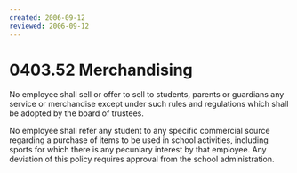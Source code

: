 ```yaml
---
created: 2006-09-12
reviewed: 2006-09-12
---
```


# 0403.52 Merchandising

No employee shall sell or offer to sell to students, parents or guardians any service or merchandise except under
such rules and regulations which shall be adopted by the board of trustees.

No employee shall refer any student to any specific commercial source regarding a purchase of items to be used in
school activities, including sports for which there is any pecuniary interest by that employee. Any deviation of this
policy requires approval from the school administration.
